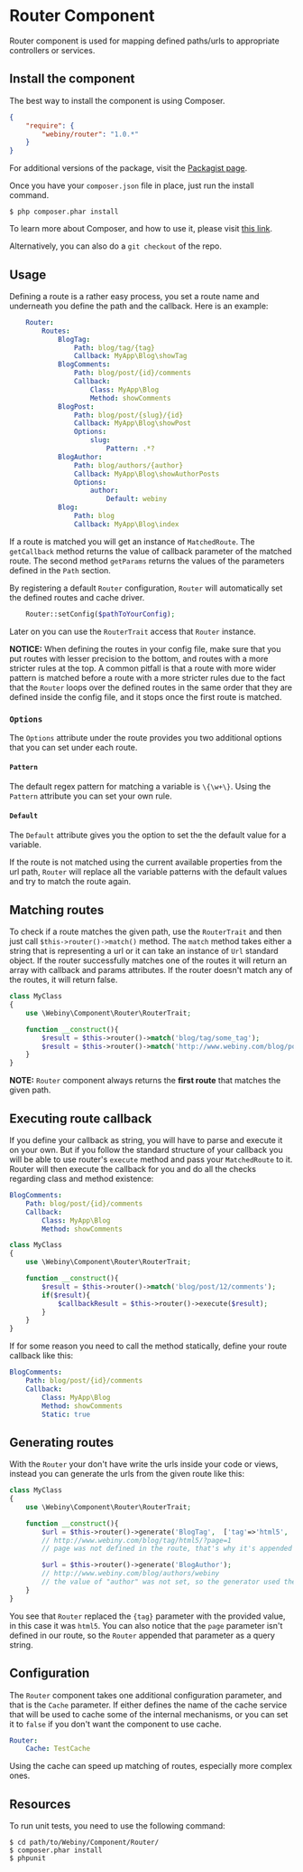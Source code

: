 Router Component
================

Router component is used for mapping defined paths/urls to appropriate controllers or services.

Install the component
---------------------
The best way to install the component is using Composer.

```json
{
    "require": {
        "webiny/router": "1.0.*"
    }
}
```
For additional versions of the package, visit the [Packagist page](https://packagist.org/packages/webiny/router).

Once you have your `composer.json` file in place, just run the install command.

    $ php composer.phar install

To learn more about Composer, and how to use it, please visit [this link](https://getcomposer.org/doc/01-basic-usage.md).

Alternatively, you can also do a `git checkout` of the repo.

## Usage

Defining a route is a rather easy process, you set a route name and underneath you define the path and the callback.
Here is an example:

```yaml
    Router:
        Routes:
            BlogTag:
                Path: blog/tag/{tag}
                Callback: MyApp\Blog\showTag
            BlogComments:
                Path: blog/post/{id}/comments
                Callback:
                    Class: MyApp\Blog
                    Method: showComments
            BlogPost:
                Path: blog/post/{slug}/{id}
                Callback: MyApp\Blog\showPost
                Options:
                    slug:
                        Pattern: .*?
            BlogAuthor:
                Path: blog/authors/{author}
                Callback: MyApp\Blog\showAuthorPosts
                Options:
                    author:
                        Default: webiny
            Blog:
                Path: blog
                Callback: MyApp\Blog\index
```

If a route is matched you will get an instance of `MatchedRoute`. The `getCallback` method returns the value of callback
parameter of the matched route. The second method `getParams` returns the values of the parameters defined in the `Path` section.

By registering a default `Router` configuration, `Router` will automatically set the defined routes and cache driver.
```php
    Router::setConfig($pathToYourConfig);
```

Later on you can use the `RouterTrait` access that `Router` instance.

**NOTICE:**
When defining the routes in your config file, make sure that you put routes with lesser precision to the bottom, and
routes with a more stricter rules at the top. A common pitfall is that a route with more wider pattern is matched before
a route with a more stricter rules due to the fact that the `Router` loops over the defined routes in the same order
that they are defined inside the config file, and it stops once the first route is matched.

### `Options`

The `Options` attribute under the route provides you two additional options that you can set under each route.

#### `Pattern`

The default regex pattern for matching a variable is `\{\w+\}`. Using the `Pattern` attribute you can set your own rule.

#### `Default`

The `Default` attribute gives you the option to set the the default value for a variable.

If the route is not matched using the current available properties from the url path, `Router` will replace all the
 variable patterns with the default values and try to match the route again.

## Matching routes

To check if a route matches the given path, use the `RouterTrait` and then just call `$this->router()->match()` method.
The `match` method takes either a string that is representing a url or it can take an instance of `Url` standard object.
If the router successfully matches one of the routes it will return an array with callback and params attributes.
If the router doesn't match any of the routes, it will return false.

```php
class MyClass
{
	use \Webiny\Component\Router\RouterTrait;

	function __construct(){
		$result = $this->router()->match('blog/tag/some_tag');
		$result = $this->router()->match('http://www.webiny.com/blog/post/some-post/12');
	}
}
```

**NOTE:** `Router` component always returns the **first route** that matches the given path.

## Executing route callback

If you define your callback as string, you will have to parse and execute it on your own. But if you follow the standard
structure of your callback you will be able to use router's `execute` method and pass your `MatchedRoute` to it.
Router will then execute the callback for you and do all the checks regarding class and method existence:

```yaml
BlogComments:
    Path: blog/post/{id}/comments
    Callback:
        Class: MyApp\Blog
        Method: showComments
```

```php
class MyClass
{
	use \Webiny\Component\Router\RouterTrait;

	function __construct(){
		$result = $this->router()->match('blog/post/12/comments');
		if($result){
		    $callbackResult = $this->router()->execute($result);
		}
	}
}
```

If for some reason you need to call the method statically, define your route callback like this:

```yaml
BlogComments:
    Path: blog/post/{id}/comments
    Callback:
        Class: MyApp\Blog
        Method: showComments
        Static: true
```

## Generating routes

With the `Router` your don't have write the urls inside your code or views, instead you can generate the urls from the
given route like this:

```php
class MyClass
{
	use \Webiny\Component\Router\RouterTrait;

	function __construct(){
		$url = $this->router()->generate('BlogTag',  ['tag'=>'html5', 'page'=>1]);
		// http://www.webiny.com/blog/tag/html5/?page=1
		// page was not defined in the route, that's why it's appended as a query param

		$url = $this->router()->generate('BlogAuthor');
		// http://www.webiny.com/blog/authors/webiny
		// the value of "author" was not set, so the generator used the default value
	}
}
```

You see that `Router` replaced the `{tag}` parameter with the provided value, in this case it was `html5`. You can also
notice that the `page` parameter isn't defined in our route, so the `Router` appended that parameter as a query string.

## Configuration

The `Router` component takes one additional configuration parameter, and that is the `Cache` parameter. If either defines
the name of the cache service that will be used to cache some of the internal mechanisms, or you can set it to `false` if
you don't want the component to use cache.

```yaml
Router:
    Cache: TestCache
```

Using the cache can speed up matching of routes, especially more complex ones.

Resources
---------

To run unit tests, you need to use the following command:

    $ cd path/to/Webiny/Component/Router/
    $ composer.phar install
    $ phpunit
